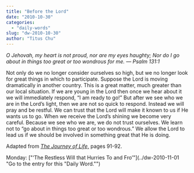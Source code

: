 ```yaml
---
title: "Before the Lord"
date: "2010-10-30"
categories: 
  - "daily-words"
slug: "dw-2010-10-30"
author: "Titus Chu"
---
```


_O Jehovah, my heart is not proud, nor are my eyes haughty; Nor do I go about in things too great or too wondrous for me. — Psalm 131:1_

Not only do we no longer consider ourselves so high, but we no longer look for great things in which to participate. Suppose the Lord is moving dramatically in another country. This is a great matter, much greater than our local situation. If we are young in the Lord then once we hear about it we will immediately respond, “I am ready to go!” But after we see who we are in the Lord’s light, then we are not so quick to respond. Instead we will pray and be restful. We can trust that the Lord will make it known to us if He wants us to go. When we receive the Lord’s shining we become very careful. Because we see who we are, we do not trust ourselves. We learn not to “go about in things too great or too wondrous.” We allow the Lord to lead us if we should be involved in something great that He is doing.

Adapted from [_The Journey of Life,_](../book-journey/ "Go to the listing for this book.") pages 91-92.

Monday: ["‘The Restless Will that Hurries To and Fro’"](../dw-2010-11-01 "Go to the entry for this "Daily Word."")

